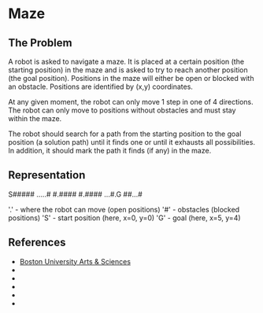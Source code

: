 # Maze 

## The Problem
A robot is asked to navigate a maze. It is placed at a certain position (the starting position) in the maze and is asked to try to reach another position (the goal position). Positions in the maze will either be open or blocked with an obstacle. Positions are identified by (x,y) coordinates.

At any given moment, the robot can only move 1 step in one of 4 directions.
The robot can only move to positions without obstacles and must stay within the maze.

The robot should search for a path from the starting position to the goal position (a solution path) until it finds one or until it exhausts all possibilities. In addition, it should mark the path it finds (if any) in the maze.

## Representation
S#####
.....#
#.####
#.####
...#.G
##...#


'.'	-	where the robot can move (open positions)
'#'	-	obstacles (blocked positions)
'S'	-	start position (here, x=0, y=0)
'G'	-	goal (here, x=5, y=4)

## References
- [Boston University Arts & Sciences](https://www.cs.bu.edu/teaching/alg/maze/)
- [](https://www.geeksforgeeks.org/rat-in-a-maze-backtracking-2/)
- [](https://www.geeksforgeeks.org/rat-in-a-maze-backtracking-using-stack/?ref=rp)
- [](https://www.geeksforgeeks.org/maze-with-n-doors-and-1-key/?ref=rp)
- [](https://www.geeksforgeeks.org/rat-in-a-maze-with-multiple-steps-jump-allowed/?ref=rp)
- [](https://www.geeksforgeeks.org/rat-in-a-maze-problem-when-movement-in-all-possible-directions-is-allowed/?ref=rp)